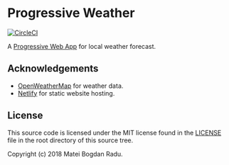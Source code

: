 # Progressive Weather
[![CircleCI][CircleCI_badge]][CircleCI_url]

A [Progressive Web App][PWA] for local weather forecast.

## Acknowledgements
- [OpenWeatherMap][OpenWeatherMap] for weather data.
- [Netlify][Netlify] for static website hosting.

## License
This source code is licensed under the MIT license
found in the [LICENSE][LICENSE] file in the root directory of this source tree.

Copyright (c) 2018 Matei Bogdan Radu.

[PWA]: https://developers.google.com/web/progressive-web-apps/
[OpenWeatherMap]: https://openweathermap.org/
[Netlify]: https://www.netlify.com
[CircleCI_url]: https://circleci.com/gh/matt-block/progressive-weather/tree/master
[CircleCI_badge]: https://circleci.com/gh/matt-block/progressive-weather/tree/master.svg?style=shield
[LICENSE]: https://github.com/matt-block/progressive-weather/blob/master/LICENSE